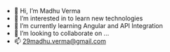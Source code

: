 - 👋 Hi, I’m Madhu Verma
- 👀 I’m interested in to learn new technologies
- 🌱 I’m currently learning Angular and API Integration
- 💞️ I’m looking to collaborate on ...
- 📫 29madhu.verma@gmail.com

<!---
vmadhu29/vmadhu29 is a ✨ special ✨ repository because its `README.md` (this file) appears on your GitHub profile.
You can click the Preview link to take a look at your changes.
--->
